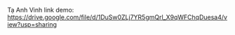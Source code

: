Tạ Anh Vinh
link demo: https://drive.google.com/file/d/1DuSw0ZLj7YR5gmQrl_X9qWFChqDuesa4/view?usp=sharing 
